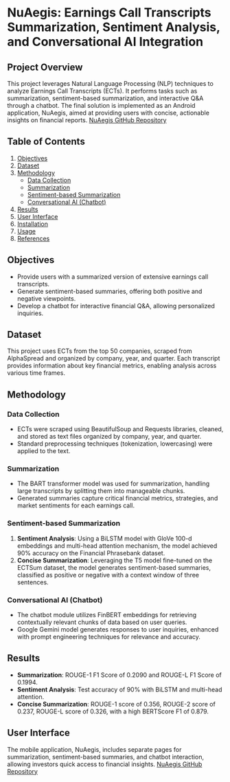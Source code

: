 # NuAegis: Earnings Call Transcripts Summarization, Sentiment Analysis, and Conversational AI Integration

## Project Overview

This project leverages Natural Language Processing (NLP) techniques to analyze Earnings Call Transcripts (ECTs). It performs tasks such as summarization, sentiment-based summarization, and interactive Q&A through a chatbot. The final solution is implemented as an Android application, NuAegis, aimed at providing users with concise, actionable insights on financial reports. [NuAegis GitHub Repository](https://github.com/sakshii2004/NuAegis)

## Table of Contents
1. [Objectives](#objectives)
2. [Dataset](#dataset)
3. [Methodology](#methodology)
   - [Data Collection](#data-collection)
   - [Summarization](#summarization)
   - [Sentiment-based Summarization](#sentiment-based-summarization)
   - [Conversational AI (Chatbot)](#conversational-ai-chatbot)
4. [Results](#results)
5. [User Interface](#user-interface)
6. [Installation](#installation)
7. [Usage](#usage)
8. [References](#references)

## Objectives

- Provide users with a summarized version of extensive earnings call transcripts.
- Generate sentiment-based summaries, offering both positive and negative viewpoints.
- Develop a chatbot for interactive financial Q&A, allowing personalized inquiries.

## Dataset

This project uses ECTs from the top 50 companies, scraped from AlphaSpread and organized by company, year, and quarter. Each transcript provides information about key financial metrics, enabling analysis across various time frames.

## Methodology

### Data Collection

- ECTs were scraped using BeautifulSoup and Requests libraries, cleaned, and stored as text files organized by company, year, and quarter.
- Standard preprocessing techniques (tokenization, lowercasing) were applied to the text.

### Summarization

- The BART transformer model was used for summarization, handling large transcripts by splitting them into manageable chunks.
- Generated summaries capture critical financial metrics, strategies, and market sentiments for each earnings call.

### Sentiment-based Summarization

1. **Sentiment Analysis**: Using a BiLSTM model with GloVe 100-d embeddings and multi-head attention mechanism, the model achieved 90% accuracy on the Financial Phrasebank dataset.
2. **Concise Summarization**: Leveraging the T5 model fine-tuned on the ECTSum dataset, the model generates sentiment-based summaries, classified as positive or negative with a context window of three sentences.

### Conversational AI (Chatbot)

- The chatbot module utilizes FinBERT embeddings for retrieving contextually relevant chunks of data based on user queries.
- Google Gemini model generates responses to user inquiries, enhanced with prompt engineering techniques for relevance and accuracy.

## Results

- **Summarization**: ROUGE-1 F1 Score of 0.2090 and ROUGE-L F1 Score of 0.1994.
- **Sentiment Analysis**: Test accuracy of 90% with BiLSTM and multi-head attention.
- **Concise Summarization**: ROUGE-1 score of 0.356, ROUGE-2 score of 0.237, ROUGE-L score of 0.326, with a high BERTScore F1 of 0.879.

## User Interface

The mobile application, NuAegis, includes separate pages for summarization, sentiment-based summaries, and chatbot interaction, allowing investors quick access to financial insights. 
[NuAegis GitHub Repository](https://github.com/sakshii2004/NuAegis)


